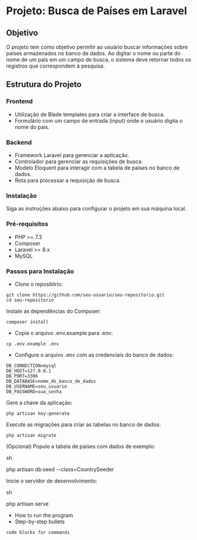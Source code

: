 # Projeto: Busca de Países em Laravel

## Objetivo

O projeto tem como objetivo permitir ao usuário buscar informações sobre países armazenados no banco de dados. Ao digitar o nome ou parte do nome de um país em um campo de busca, o sistema deve retornar todos os registros que correspondem à pesquisa.

## Estrutura do Projeto

### Frontend

* Utilização de Blade templates para criar a interface de busca.
* Formulário com um campo de entrada (input) onde o usuário digita o nome do país.

### Backend

* Framework Laravel para gerenciar a aplicação.
* Controlador para gerenciar as requisições de busca.
* Modelo Eloquent para interagir com a tabela de países no banco de dados.
* Rota para processar a requisição de busca.

### Instalação

Siga as instruções abaixo para configurar o projeto em sua máquina local.

### Pré-requisitos

* PHP >= 7.3
* Composer
* Laravel >= 8.x
* MySQL

### Passos para Instalação

* Clone o repositório:

```
git clone https://github.com/seu-usuario/seu-repositorio.git
cd seu-repositorio
```

Instale as dependências do Composer:

```
composer install
```

* Copie o arquivo .env.example para .env:

```
cp .env.example .env
```

* Configure o arquivo .env com as credenciais do banco de dados:

```
DB_CONNECTION=mysql
DB_HOST=127.0.0.1
DB_PORT=3306
DB_DATABASE=nome_do_banco_de_dados
DB_USERNAME=seu_usuario
DB_PASSWORD=sua_senha
```

Gere a chave da aplicação:

``` 
php artisan key:generate
```

Execute as migrações para criar as tabelas no banco de dados:

```
php artisan migrate
```

(Opcional) Popule a tabela de países com dados de exemplo:

sh

php artisan db:seed --class=CountrySeeder

Inicie o servidor de desenvolvimento:

sh

php artisan serve

* How to run the program
* Step-by-step bullets
```
code blocks for commands
```

